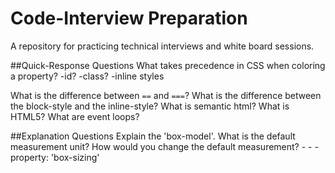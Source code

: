 # Code-Interview Preparation
A repository for practicing technical interviews and white board sessions.

##Quick-Response Questions
What takes precedence in CSS when coloring a property?
    -id?
    -class?
    -inline styles

What is the difference between `==` and `===`?
What is the difference between the block-style and the inline-style?
What is semantic html?
What is HTML5?
What are event loops?


##Explanation Questions
Explain the 'box-model'. What is the default measurement unit? How would you change the default measurement?
    -
    -
    - property: 'box-sizing'